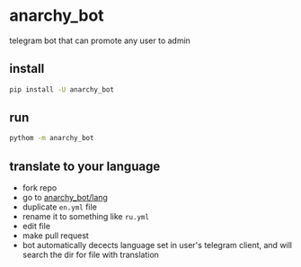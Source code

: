 # anarchy_bot

telegram bot that can promote any user to admin

## install

```bash
pip install -U anarchy_bot
```

## run

```bash
pythom -m anarchy_bot
```

## translate to your language

- fork repo
- go to [anarchy_bot/lang](https://github.com/gmankab/anarchy_bot/tree/main/anarchy_bot/lang)
- duplicate `en.yml` file
- rename it to something like `ru.yml`
- edit file
- make pull request
- bot automatically decects language set in user's telegram client, and will search the dir for file with translation

